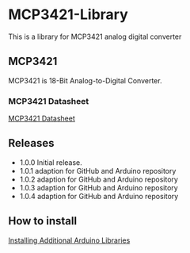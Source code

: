 # MCP3421-Library

This is a library for MCP3421 analog digital converter

## MCP3421

MCP3421 is 18-Bit Analog-to-Digital Converter.

### MCP3421 Datasheet

[MCP3421 Datasheet](http://ww1.microchip.com/downloads/jp/DeviceDoc/22003E_JP.pdf)

## Releases

- 1.0.0 Initial release.
- 1.0.1 adaption for GitHub and Arduino repository
- 1.0.2 adaption for GitHub and Arduino repository
- 1.0.3 adaption for GitHub and Arduino repository
- 1.0.4 adaption for GitHub and Arduino repository

## How to install

[Installing Additional Arduino Libraries](https://www.arduino.cc/en/Guide/Libraries)
